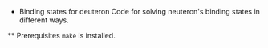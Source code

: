 * Binding states for deuteron
Code for solving neuteron's binding states in different ways.

** Prerequisites
`make` is installed.
